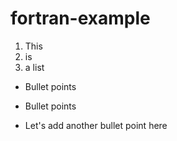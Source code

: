 # fortran-example

1. This
2. is
3. a list

* Bullet points
* Bullet points


* Let's add another bullet point here
